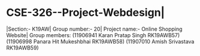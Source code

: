 # CSE-326--Project-Webdesign|
|Section:- K19AW|
Group number:- 20|
Project name:- Online Shopping Website|
Group members:
(11906941	Karan Pratap Singh	RK19AWB57)
(11906998	Panara Hit Mukeshbhai	RK19AWB58)
(11907010	Amish Srivastava	RK19AWB59)

